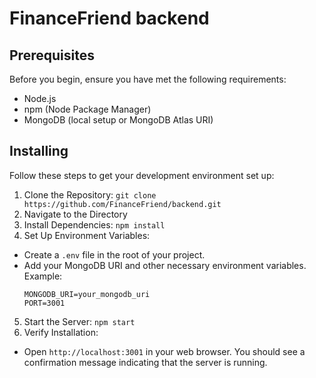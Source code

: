 # FinanceFriend backend

## Prerequisites

Before you begin, ensure you have met the following requirements:
- Node.js
- npm (Node Package Manager)
- MongoDB (local setup or MongoDB Atlas URI)

## Installing

Follow these steps to get your development environment set up:

1. Clone the Repository: `git clone https://github.com/FinanceFriend/backend.git`
2. Navigate to the Directory
3. Install Dependencies: `npm install`
4. Set Up Environment Variables:
- Create a `.env` file in the root of your project.
- Add your MongoDB URI and other necessary environment variables. Example:
  ```
  MONGODB_URI=your_mongodb_uri
  PORT=3001
  ```
5. Start the Server: `npm start`
6. Verify Installation:
- Open `http://localhost:3001` in your web browser. You should see a confirmation message indicating that the server is running.
